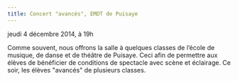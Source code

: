 ```yaml
---
title: Concert "avancés", EMDT de Puisaye
---
```


jeudi 4 décembre 2014, à 19h

Comme souvent, nous offrons la salle à quelques classes de l’école de musique, de danse et de théâtre de Puisaye. Ceci afin de permettre aux élèves de bénéficier de conditions de spectacle avec scène et éclairage. Ce soir, les élèves "avancés" de plusieurs classes.
